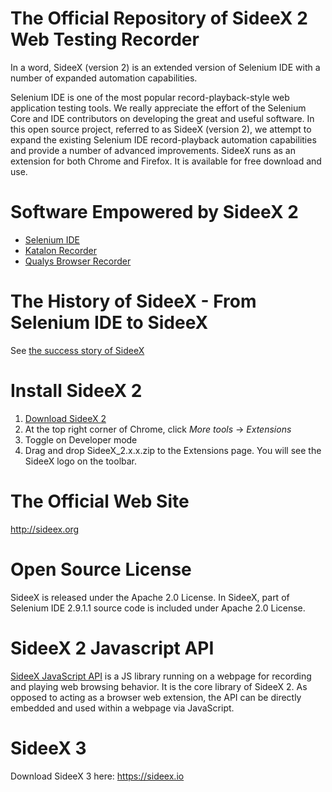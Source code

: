 # The Official Repository of SideeX 2 Web Testing Recorder
In a word, SideeX (version 2) is an extended version of Selenium IDE with a number of expanded automation capabilities.

Selenium IDE is one of the most popular record-playback-style web application testing tools. We really appreciate the effort of the Selenium Core and IDE contributors on developing the great and useful software. In this open source project, referred to as SideeX (version 2), we attempt to expand the existing Selenium IDE record-playback automation capabilities and provide a number of advanced improvements. SideeX runs as an extension for both Chrome and Firefox. It is available for free download and use.

# Software Empowered by SideeX 2
- [Selenium IDE](https://github.com/SeleniumHQ/selenium-ide/tree/v0.1)
- [Katalon Recorder](https://github.com/katalon-studio/katalon-recorder)
- [Qualys Browser Recorder](https://chrome.google.com/webstore/detail/qualys-browser-recorder/abnnemjpaacaimkkepphpkaiomnafldi)

# The History of SideeX - From Selenium IDE to SideeX
See [the success story of SideeX](https://hackmd.io/@sideex/history)

# Install SideeX 2
1. [Download SideeX 2](http://sideex.org/FF/SideeX_2.3.4.zip)
2. At the top right corner of Chrome, click *More tools* -> *Extensions*
3. Toggle on Developer mode
4. Drag and drop SideeX_2.x.x.zip to the Extensions page. You will see the SideeX logo on the toolbar.

# The Official Web Site
http://sideex.org

# Open Source License
SideeX is released under the Apache 2.0 License. In SideeX, part of Selenium IDE 2.9.1.1 source code is included under Apache 2.0 License.

# SideeX 2 Javascript API
[SideeX JavaScript API](https://github.com/SideeX/sideex-api) is a JS library running on a webpage for recording and playing web browsing behavior. It is the core library of SideeX 2. As opposed to acting as a browser web extension, the API can be directly embedded and used within a webpage via JavaScript.

# SideeX 3 
Download SideeX 3 here: https://sideex.io
